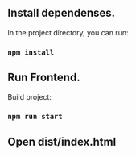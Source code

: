 ## Install dependenses.

In the project directory, you can run:

### `npm install`

## Run Frontend.

Build project:

### `npm run start`

## Open dist/index.html
